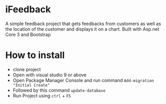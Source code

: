 # iFeedback
A simple feedback project that gets feedbacks from customers as well as the location of the customer and displays it on a chart. Built with Asp.net Core 3 and Bootstrap

# How to install

- clone project
- Open with visual studio 9 or above
- Open Package Manager Console and run command `Add-migration "Initial Create"` 
- Followed by this command `update-database`
- Run Project using `ctrl` + `F5`

